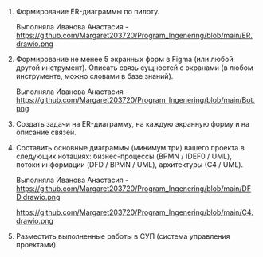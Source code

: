 1. Формирование ER-диаграммы по пилоту.

      Выполняла Иванова Анастасия -
   https://github.com/Margaret203720/Program_Ingenering/blob/main/ER.drawio.png

3. Формирование не менее 5 экранных форм в Figma (или любой другой инструмент). Описать связь сущностей с экранами (в любом инструменте, можно словами в базе знаний).

   Выполняла Иванова Анастасия -
https://github.com/Margaret203720/Program_Ingenering/blob/main/Bot.png

4. Создать задачи на ER-диаграмму, на каждую экранную форму и на описание связей.

5. Составить основные диаграммы (минимум три) вашего проекта в следующих нотациях: бизнес-процессы (BPMN / IDEF0 / UML), потоки информации (DFD / BPMN / UML), архитектуры (С4 / UML).

      Выполняла Иванова Анастасия -
   https://github.com/Margaret203720/Program_Ingenering/blob/main/DFD.drawio.png

   https://github.com/Margaret203720/Program_Ingenering/blob/main/C4.drawio.png

7. Разместить выполненные работы в СУП (система управления проектами).
